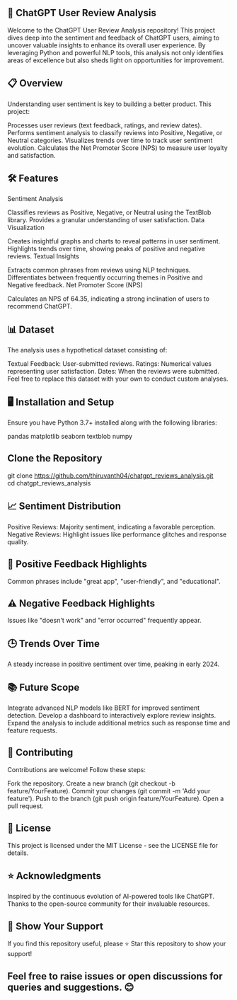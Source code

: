 
🚀 ChatGPT User Review Analysis
----------------------------------
Welcome to the ChatGPT User Review Analysis repository! This project dives deep into the sentiment and feedback of ChatGPT users, aiming to uncover valuable insights to enhance its overall user experience. By leveraging Python and powerful NLP tools, this analysis not only identifies areas of excellence but also sheds light on opportunities for improvement.

📋 Overview
----------------------------------
Understanding user sentiment is key to building a better product. This project:

Processes user reviews (text feedback, ratings, and review dates).
Performs sentiment analysis to classify reviews into Positive, Negative, or Neutral categories.
Visualizes trends over time to track user sentiment evolution.
Calculates the Net Promoter Score (NPS) to measure user loyalty and satisfaction.

🛠️ Features
----------------------------------
Sentiment Analysis

Classifies reviews as Positive, Negative, or Neutral using the TextBlob library.
Provides a granular understanding of user satisfaction.
Data Visualization

Creates insightful graphs and charts to reveal patterns in user sentiment.
Highlights trends over time, showing peaks of positive and negative reviews.
Textual Insights

Extracts common phrases from reviews using NLP techniques.
Differentiates between frequently occurring themes in Positive and Negative feedback.
Net Promoter Score (NPS)

Calculates an NPS of 64.35, indicating a strong inclination of users to recommend ChatGPT.

📊 Dataset
----------------------------------
The analysis uses a hypothetical dataset consisting of:

Textual Feedback: User-submitted reviews.
Ratings: Numerical values representing user satisfaction.
Dates: When the reviews were submitted.
Feel free to replace this dataset with your own to conduct custom analyses.

🖥️ Installation and Setup
----------------------------------
Ensure you have Python 3.7+ installed along with the following libraries:

pandas
matplotlib
seaborn
textblob
numpy

Clone the Repository
----------------------------------
git clone https://github.com/thiruvanth04/chatgpt_reviews_analysis.git  
cd chatgpt_reviews_analysis

📈 Sentiment Distribution
----------------------------------
Positive Reviews: Majority sentiment, indicating a favorable perception.
Negative Reviews: Highlight issues like performance glitches and response quality.

🌟 Positive Feedback Highlights
----------------------------------
Common phrases include "great app", "user-friendly", and "educational".

⚠️ Negative Feedback Highlights
----------------------------------
Issues like "doesn't work" and "error occurred" frequently appear.

🕒 Trends Over Time
----------------------------------
A steady increase in positive sentiment over time, peaking in early 2024.

📚 Future Scope
----------------------------------
Integrate advanced NLP models like BERT for improved sentiment detection.
Develop a dashboard to interactively explore review insights.
Expand the analysis to include additional metrics such as response time and feature requests.

🤝 Contributing
----------------------------------
Contributions are welcome! Follow these steps:

Fork the repository.
Create a new branch (git checkout -b feature/YourFeature).
Commit your changes (git commit -m 'Add your feature').
Push to the branch (git push origin feature/YourFeature).
Open a pull request.

📜 License
----------------------------------
This project is licensed under the MIT License - see the LICENSE file for details.


⭐ Acknowledgments
----------------------------------
Inspired by the continuous evolution of AI-powered tools like ChatGPT.
Thanks to the open-source community for their invaluable resources.

🎯 Show Your Support
----------------------------------
If you find this repository useful, please ⭐ Star this repository to show your support!

Feel free to raise issues or open discussions for queries and suggestions. 😊
----------------------------------
